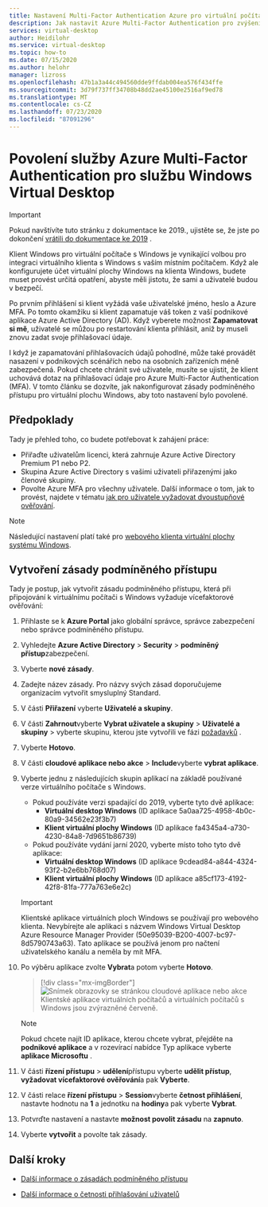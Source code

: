 ```yaml
---
title: Nastavení Multi-Factor Authentication Azure pro virtuální počítače s Windows – Azure
description: Jak nastavit Azure Multi-Factor Authentication pro zvýšení zabezpečení na virtuálním počítači s Windows
services: virtual-desktop
author: Heidilohr
ms.service: virtual-desktop
ms.topic: how-to
ms.date: 07/15/2020
ms.author: helohr
manager: lizross
ms.openlocfilehash: 47b1a3a44c494560dde9ffdab004ea576f434ffe
ms.sourcegitcommit: 3d79f737ff34708b48dd2ae45100e2516af9ed78
ms.translationtype: MT
ms.contentlocale: cs-CZ
ms.lasthandoff: 07/23/2020
ms.locfileid: "87091296"
---
```

# <a name="enable-azure-multi-factor-authentication-for-windows-virtual-desktop"></a>Povolení služby Azure Multi-Factor Authentication pro službu Windows Virtual Desktop

>[!IMPORTANT]
> Pokud navštívíte tuto stránku z dokumentace ke 2019., ujistěte se, že jste po dokončení [vrátili do dokumentace ke 2019](./virtual-desktop-fall-2019/tenant-setup-azure-active-directory.md) .

Klient Windows pro virtuální počítače s Windows je vynikající volbou pro integraci virtuálního klienta s Windows s vaším místním počítačem. Když ale konfigurujete účet virtuální plochy Windows na klienta Windows, budete muset provést určitá opatření, abyste měli jistotu, že sami a uživatelé budou v bezpečí.

Po prvním přihlášení si klient vyžádá vaše uživatelské jméno, heslo a Azure MFA. Po tomto okamžiku si klient zapamatuje váš token z vaší podnikové aplikace Azure Active Directory (AD). Když vyberete možnost **Zapamatovat si mě**, uživatelé se můžou po restartování klienta přihlásit, aniž by museli znovu zadat svoje přihlašovací údaje.

I když je zapamatování přihlašovacích údajů pohodlné, může také provádět nasazení v podnikových scénářích nebo na osobních zařízeních méně zabezpečená. Pokud chcete chránit své uživatele, musíte se ujistit, že klient uchovává dotaz na přihlašovací údaje pro Azure Multi-Factor Authentication (MFA). V tomto článku se dozvíte, jak nakonfigurovat zásady podmíněného přístupu pro virtuální plochu Windows, aby toto nastavení bylo povolené.

## <a name="prerequisites"></a>Předpoklady

Tady je přehled toho, co budete potřebovat k zahájení práce:

- Přiřaďte uživatelům licenci, která zahrnuje Azure Active Directory Premium P1 nebo P2.
- Skupina Azure Active Directory s vašimi uživateli přiřazenými jako členové skupiny.
- Povolte Azure MFA pro všechny uživatele. Další informace o tom, jak to provést, najdete v tématu [jak pro uživatele vyžadovat dvoustupňové ověřování](../active-directory/authentication/howto-mfa-userstates.md#view-the-status-for-a-user).

> [!NOTE]
> Následující nastavení platí také pro [webového klienta virtuální plochy systému Windows](https://rdweb.wvd.microsoft.com/webclient/index.html).

## <a name="create-a-conditional-access-policy"></a>Vytvoření zásady podmíněného přístupu

Tady je postup, jak vytvořit zásadu podmíněného přístupu, která při připojování k virtuálnímu počítači s Windows vyžaduje vícefaktorové ověřování:

1. Přihlaste se k **Azure Portal** jako globální správce, správce zabezpečení nebo správce podmíněného přístupu.
2. Vyhledejte **Azure Active Directory**  >  **Security**  >  **podmíněný přístup**zabezpečení.
3. Vyberte **nové zásady**.
4. Zadejte název zásady. Pro názvy svých zásad doporučujeme organizacím vytvořit smysluplný Standard.
5. V části **Přiřazení** vyberte **Uživatelé a skupiny**.
6. V části **Zahrnout**vyberte **Vybrat uživatele a skupiny**  >  **Uživatelé a skupiny** > vyberte skupinu, kterou jste vytvořili ve fázi [požadavků](#prerequisites) .
7. Vyberte **Hotovo**.
8. V části **cloudové aplikace nebo akce**  >  **Include**vyberte **vybrat aplikace**.
9. Vyberte jednu z následujících skupin aplikací na základě používané verze virtuálního počítače s Windows.
   - Pokud používáte verzi spadající do 2019, vyberte tyto dvě aplikace:
       - **Virtuální desktop Windows** (ID aplikace 5a0aa725-4958-4b0c-80a9-34562e23f3b7)
       - **Klient virtuální plochy Windows** (ID aplikace fa4345a4-a730-4230-84a8-7d9651b86739)
   - Pokud používáte vydání jarní 2020, vyberte místo toho tyto dvě aplikace:
       -  **Virtuální desktop Windows** (ID aplikace 9cdead84-a844-4324-93f2-b2e6bb768d07)
       -  **Klient virtuální plochy Windows** (ID aplikace a85cf173-4192-42f8-81fa-777a763e6e2c)

   >[!IMPORTANT]
   > Klientské aplikace virtuálních ploch Windows se používají pro webového klienta. Nevybírejte ale aplikaci s názvem Windows Virtual Desktop Azure Resource Manager Provider (50e95039-B200-4007-bc97-8d5790743a63). Tato aplikace se používá jenom pro načtení uživatelského kanálu a neměla by mít MFA.
  
1. Po výběru aplikace zvolte **Vybrat**a potom vyberte **Hotovo**.

   > [!div class="mx-imgBorder"]
   > ![Snímek obrazovky se stránkou cloudové aplikace nebo akce Klientské aplikace virtuálních počítačů a virtuálních počítačů s Windows jsou zvýrazněné červeně.](media/cloud-apps-enterprise.png)

   >[!NOTE]
   >Pokud chcete najít ID aplikace, kterou chcete vybrat, přejděte na **podnikové aplikace** a v rozevírací nabídce Typ aplikace vyberte **aplikace Microsoftu** .

10. V části **řízení přístupu**  >  **udělení**přístupu vyberte **udělit přístup**, **vyžadovat vícefaktorové ověřování**a pak **Vyberte**.
11. V části relace **řízení přístupu**  >  **Session**vyberte **četnost přihlášení**, nastavte hodnotu na **1** a jednotku na **hodiny**a pak vyberte **Vybrat**.
12. Potvrďte nastavení a nastavte **možnost povolit zásadu** na **zapnuto**.
13. Vyberte **vytvořit** a povolte tak zásady.

## <a name="next-steps"></a>Další kroky

- [Další informace o zásadách podmíněného přístupu](../active-directory/conditional-access/concept-conditional-access-policies.md)

- [Další informace o četnosti přihlašování uživatelů](../active-directory/conditional-access/howto-conditional-access-session-lifetime.md#user-sign-in-frequency)

